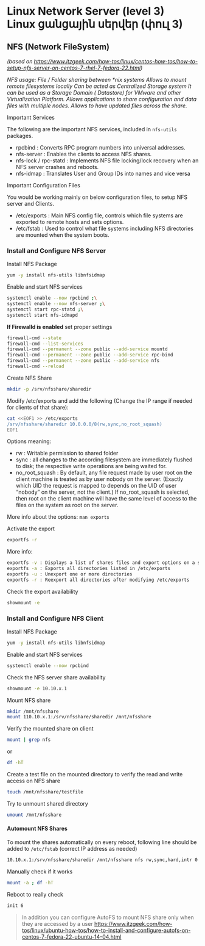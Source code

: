 # Linux Network Server (level 3) <br /> Linux ցանցային սերվեր (փուլ 3)

## NFS (Network FileSystem)
_(based on https://www.itzgeek.com/how-tos/linux/centos-how-tos/how-to-setup-nfs-server-on-centos-7-rhel-7-fedora-22.html)_

_NFS usage: 
    File / Folder sharing between *nix systems
    Allows to mount remote filesystems locally
    Can be acted as Centralized Storage system
    It can be used as a Storage Domain ( Datastore) for VMware and other Virtualization Platform.
    Allows applications to share configuration and data files with multiple nodes.
    Allows to have updated files across the share._

Important Services

The following are the important NFS services, included in `nfs-utils` packages.

* rpcbind : Converts RPC program numbers into universal addresses.
* nfs-server :  Enables the clients to access NFS shares.
* nfs-lock / rpc-statd : Implements NFS file locking/lock recovery when an NFS server crashes and reboots.
* nfs-idmap : Translates User and Group IDs into names and vice versa

Important Configuration Files

You would be working mainly on below configuration files, to setup NFS server and Clients.

* /etc/exports : Main NFS config file, controls which file systems are exported to remote hosts and sets options.
* /etc/fstab : Used to control what file systems including NFS directories are mounted when the system boots.

### Install and Configure NFS Server

Install NFS Package
```bash
yum -y install nfs-utils libnfsidmap
```

Enable and start NFS services
```bash
systemctl enable --now rpcbind ;\
systemctl enable --now nfs-server ;\
systemctl start rpc-statd ;\
systemctl start nfs-idmapd
```

**If Firewalld is enabled** set proper settings 
```bash
firewall-cmd --state
firewall-cmd --list-services
firewall-cmd --permanent --zone public --add-service mountd
firewall-cmd --permanent --zone public --add-service rpc-bind
firewall-cmd --permanent --zone public --add-service nfs
firewall-cmd --reload
```

Create NFS Share
```bash
mkdir -p /srv/nfsshare/sharedir
```

Modify /etc/exports and add the following 
(Change the IP range if needed for clients of that share):
```bash
cat <<EOF1 >> /etc/exports
/srv/nfsshare/sharedir 10.0.0.0/8(rw,sync,no_root_squash)
EOF1
```
Options meaning:
* rw : Writable permission to shared folder
* sync :  all changes to the according filesystem are immediately flushed to disk; the respective write operations are being waited for.
* no_root_squash : By default, any file request made by user root on the client machine is treated as by user nobody on the server. (Exactly which UID the request is mapped to depends on the UID of user “nobody” on the server, not the client.) If no_root_squash is selected, then root on the client machine will have the same level of access to the files on the system as root on the server.

More info about the options: `man exports`

Activate the export
```bash
exportfs -r
```

More info:
```bash
exportfs -v : Displays a list of shares files and export options on a server
exportfs -a : Exports all directories listed in /etc/exports
exportfs -u : Unexport one or more directories
exportfs -r : Reexport all directories after modifying /etc/exports
```
Check the export availability
```bash
showmount -e
```


### Install and Configure NFS Client

Install NFS Package
```bash
yum -y install nfs-utils libnfsidmap
```

Enable and start NFS services
```bash
systemctl enable --now rpcbind
```

Check the NFS server share availability 
```bash
showmount -e 10.10.x.1
```
Mount NFS share
```bash
mkdir /mnt/nfsshare
mount 110.10.x.1:/srv/nfsshare/sharedir /mnt/nfsshare
```

Verify the mounted share on client
```bash
mount | grep nfs
```

or

```bash
df -hT
```


Create a test file on the mounted directory to verify the read and write access on NFS share
```bash
touch /mnt/nfsshare/testfile
```

Try to unmount shared directory
```bash
umount /mnt/nfsshare
```

#### Automount NFS Shares
To mount the shares automatically on every reboot, 
following line should be added to `/etc/fstab`
(correct IP address as needed)
```bash
10.10.x.1:/srv/nfsshare/sharedir /mnt/nfsshare nfs rw,sync,hard,intr 0 0
```

Manually check if it works
```bash
mount -a ; df -hT
```

Reboot to really check
```bash
init 6
```

> In addition you can configure AutoFS to mount NFS share only when they are accessed by a user
> https://www.itzgeek.com/how-tos/linux/ubuntu-how-tos/how-to-install-and-configure-autofs-on-centos-7-fedora-22-ubuntu-14-04.html

